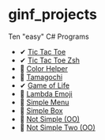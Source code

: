 # ginf_projects
Ten "easy" C# Programs

- ✔ [Tic Tac Toe](https://github.com/IxI-Enki/ginf_projects/tree/main/tic_tac_toe)  
- ✔ [Tic Tac Toe Zsh](https://github.com/IxI-Enki/ginf_projects/tree/main/tic_tac_toe_zsh)
- 📌 [Color Helper](https://github.com/IxI-Enki/ginf_projects/tree/main/color_helper)  
- 📌 [Tamagochi](https://github.com/IxI-Enki/ginf_projects/tree/main/tamagochi)  
- ✔ [Game of Life](https://github.com/IxI-Enki/ginf_projects/tree/main/tamagochi)  
- 📌 [Lambda Emoji](https://github.com/IxI-Enki/ginf_projects/tree/main/lambda_emoji)  
- 📌 [Simple Menu]()  
- 📌 [Simple Box]()  
- 📌 [Not Simple (OO)]()  
- 📌 [Not Simple Two (OO)]()  
